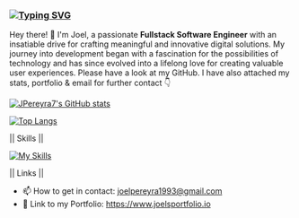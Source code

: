 ### [![Typing SVG](https://readme-typing-svg.demolab.com?font=Fira+Code&size=18&pause=100&color=1E698A&random=false&width=435&lines=Fullstack+Software+Engineer)](https://git.io/typing-svg)
Hey there! 👋 I'm Joel, a passionate **Fullstack Software Engineer** with an insatiable drive for crafting meaningful and innovative digital solutions. My journey into development began with a fascination for the possibilities of technology and has since evolved into a lifelong love for creating valuable user experiences. Please have a look at my GitHub. I have also attached my stats, portfolio & email for further contact 👇

[![JPereyra7's GitHub stats](https://github-readme-stats.vercel.app/api?username=JPereyra7&show_icons=true&theme=noctis_minimus )](https://github.com/JPereyra7/github-readme-stats)

[![Top Langs](https://github-readme-stats.vercel.app/api/top-langs/?username=JPereyra7&hide=html,css,scss&langs_count=20&show_icons=true&theme=noctis_minimus&card_width=465)](https://github.com/JPereyra7/github-readme-stats)

|| Skills ||

[![My Skills](https://skillicons.dev/icons?i=js,ts,react,vue,nodejs,nextjs,nuxt,express,mysql,mongodb,redux,sequelize,prisma,cypress,jest,tailwind,bootstrap,materialui,powershell,bash,npm,babel,vite,git,netlify,vercel,heroku,html,css,sass,figma,vscode,replit&perline=9)](https://skillicons.dev) 

|| Links ||

- 📫 How to get in contact: joelpereyra1993@gmail.com
-  📔 Link to my Portfolio: https://www.joelsportfolio.io




